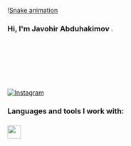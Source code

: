 \![Snake animation](https://github.com/mirsaid-mirzohidov/mirsaid-mirzohidov/blob/output/github-contribution-grid-snake.svg)


### Hi, I'm Javohir Abduhakimov <img src="https://media.giphy.com/media/hvRJCLFzcasrR4ia7z/giphy.gif" width="3%">

[![Instagram](https://img.shields.io/badge/Instagram-%23E4405F.svg?logo=Instagram&logoColor=white)](https://instagram.com/javohir__abduhakimov)


### Languages and tools I work with:


<code><img class="image-class" src="https://s3.dualstack.us-east-2.amazonaws.com/pythondotorg-assets/media/community/logos/python-logo-only.png" width="30px"></code>
<code><img src="https://brandslogos.com/wp-content/uploads/images/large/django-logo.png" width="30px" style="mix-blend-mode: lighten"></code>
<code><img src="https://www.postgresql.org/media/img/about/press/elephant.png" width="35px" style="mix-blend-mode: lighten"></code><a href="https://visitcount.itsvg.in">

